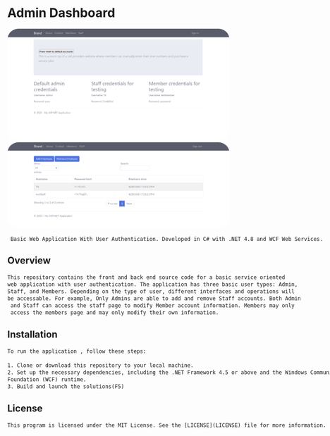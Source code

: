 # Admin Dashboard

<img src="./assets/Home(logged out).png" style="border-radius: 25px; width: 800px"></img><br/>
<img src="./assets/AdminDash.png" style="border-radius: 25px; width: 800px"></img><br/>

<div style="width: 800px">
    
     Basic Web Application With User Authentication. Developed in C# with .NET 4.8 and WCF Web Services.

</div>


## Overview

<div style="width: 800px" >

    This repository contains the front and back end source code for a basic service oriented 
    web application with user authentication. The application has three basic user types: Admin, 
    Staff, and Members. Depending on the type of user, different interfaces and operations will 
    be accessable. For example, Only Admins are able to add and remove Staff accounts. Both Admin
     and Staff can access the staff page to modify Member account information. Members may only 
     access the members page and may only modify their own information. 

</div>


## Installation
<div style="width: 800px">
    
    To run the application , follow these steps:

    1. Clone or download this repository to your local machine.
    2. Set up the necessary dependencies, including the .NET Framework 4.5 or above and the Windows Communication Foundation (WCF) runtime.
    3. Build and launch the solutions(F5)
    
</div>


</div>



## License
<div style="width: 800px">
    
    This program is licensed under the MIT License. See the [LICENSE](LICENSE) file for more information.
    
</div>